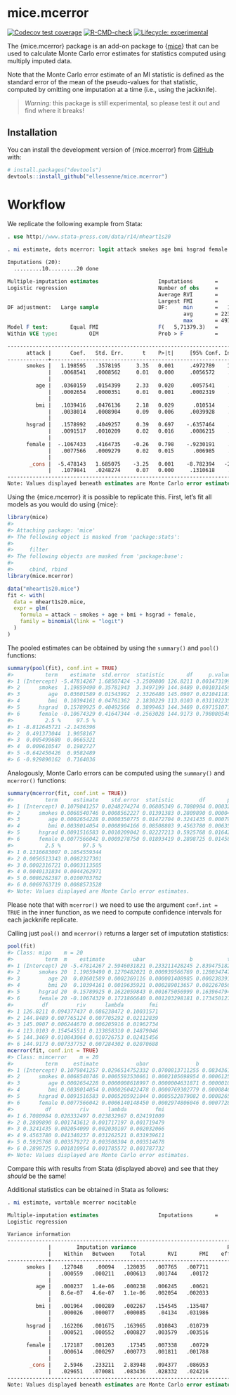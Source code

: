 
<!-- README.md is generated from README.Rmd. Please edit that file -->

# mice.mcerror

<!-- badges: start -->

[![Codecov test
coverage](https://codecov.io/gh/ellessenne/mice.mcerror/branch/main/graph/badge.svg)](https://app.codecov.io/gh/ellessenne/mice.mcerror?branch=main)
[![R-CMD-check](https://github.com/ellessenne/mice.mcerror/workflows/R-CMD-check/badge.svg)](https://github.com/ellessenne/mice.mcerror/actions)
[![Lifecycle:
experimental](https://img.shields.io/badge/lifecycle-experimental-orange.svg)](https://lifecycle.r-lib.org/articles/stages.html#experimental)
<!-- badges: end -->

The {mice.mcerror} package is an add-on package to
{[mice](https://CRAN.R-project.org/package=mice)} that can be used to
calculate Monte Carlo error estimates for statistics computed using
multiply imputed data.

Note that the Monte Carlo error estimate of an MI statistic is defined
as the standard error of the mean of the pseudo-values for that
statistic, computed by omitting one imputation at a time (i.e., using
the jackknife).

> *Warning:* this package is still experimental, so please test it out
> and find where it breaks!

## Installation

You can install the development version of {mice.mcerror} from
[GitHub](https://github.com/) with:

``` r
# install.packages("devtools")
devtools::install_github("ellessenne/mice.mcerror")
```

# Workflow

We replicate the following example from Stata:

``` stata
. use http://www.stata-press.com/data/r14/mheart1s20

. mi estimate, dots mcerror: logit attack smokes age bmi hsgrad female

Imputations (20):
  .........10.........20 done

Multiple-imputation estimates                   Imputations       =         20
Logistic regression                             Number of obs     =        154
                                                Average RVI       =     0.0312
                                                Largest FMI       =     0.1355
DF adjustment:   Large sample                   DF:     min       =   1,060.38
                                                        avg       = 223,362.56
                                                        max       = 493,335.88
Model F test:       Equal FMI                   F(   5,71379.3)   =       3.59
Within VCE type:          OIM                   Prob > F          =     0.0030

------------------------------------------------------------------------------
      attack |      Coef.   Std. Err.      t    P>|t|     [95% Conf. Interval]
-------------+----------------------------------------------------------------
      smokes |   1.198595   .3578195     3.35   0.001     .4972789    1.899911
             |   .0068541   .0008562     0.01   0.000     .0056572    .0082212
             |
         age |   .0360159   .0154399     2.33   0.020     .0057541    .0662776
             |   .0002654   .0000351     0.01   0.001     .0002319    .0003108
             |
         bmi |   .1039416   .0476136     2.18   0.029      .010514    .1973692
             |   .0038014   .0008904     0.09   0.006     .0039928    .0044049
             |
      hsgrad |   .1578992   .4049257     0.39   0.697    -.6357464    .9515449
             |   .0091517   .0010209     0.02   0.016     .0086215    .0100602
             |
      female |  -.1067433   .4164735    -0.26   0.798    -.9230191    .7095326
             |   .0077566   .0009279     0.02   0.015      .006985    .0088408
             |
       _cons |  -5.478143   1.685075    -3.25   0.001    -8.782394   -2.173892
             |   .1079841   .0248274     0.07   0.000     .1310618    .1050817
------------------------------------------------------------------------------
Note: Values displayed beneath estimates are Monte Carlo error estimates.
```

Using the {mice.mcerror} it is possible to replicate this. First, let’s
fit all models as you would do using {mice}:

``` r
library(mice)
#> 
#> Attaching package: 'mice'
#> The following object is masked from 'package:stats':
#> 
#>     filter
#> The following objects are masked from 'package:base':
#> 
#>     cbind, rbind
library(mice.mcerror)

data("mheart1s20.mice")
fit <- with(
  data = mheart1s20.mice,
  expr = glm(
    formula = attack ~ smokes + age + bmi + hsgrad + female,
    family = binomial(link = "logit")
  )
)
```

The pooled estimates can be obtained by using the `summary()` and
`pool()` functions:

``` r
summary(pool(fit), conf.int = TRUE)
#>          term    estimate  std.error  statistic       df     p.value
#> 1 (Intercept) -5.47814267 1.68507424 -3.2509800 126.8211 0.001473199
#> 2      smokes  1.19859490 0.35781943  3.3497199 144.8489 0.001031456
#> 3         age  0.03601589 0.01543992  2.3326480 145.0907 0.021041181
#> 4         bmi  0.10394161 0.04761362  2.1830229 113.0103 0.031102235
#> 5      hsgrad  0.15789925 0.40492566  0.3899463 144.3469 0.697151071
#> 6      female -0.10674329 0.41647344 -0.2563028 144.9173 0.798080548
#>          2.5 %     97.5 %
#> 1 -8.812645721 -2.1436396
#> 2  0.491373044  1.9058167
#> 3  0.005499680  0.0665321
#> 4  0.009610547  0.1982727
#> 5 -0.642450426  0.9582489
#> 6 -0.929890162  0.7164036
```

Analogously, Monte Carlo errors can be computed using the `summary()`
and `mcerror()` functions:

``` r
summary(mcerror(fit, conf.int = TRUE))
#>          term     estimate    std.error  statistic        df       p.value
#> 1 (Intercept) 0.1079841257 0.0248274274 0.06805349 6.7080984 0.00032722871
#> 2      smokes 0.0068540746 0.0008562227 0.01391383 0.2809890 0.00004807809
#> 3         age 0.0002654228 0.0000350775 0.01472704 0.3241435 0.00079508665
#> 4         bmi 0.0038014054 0.0008904166 0.08508803 9.4563780 0.00635632037
#> 5      hsgrad 0.0091516583 0.0010209042 0.02227213 0.5925768 0.01642837575
#> 6      female 0.0077566042 0.0009278750 0.01893419 0.2898725 0.01458706658
#>          2.5 %       97.5 %
#> 1 0.1316683007 0.1054559344
#> 2 0.0056513343 0.0082327301
#> 3 0.0002316721 0.0003113505
#> 4 0.0040131834 0.0044262971
#> 5 0.0086262387 0.0100703702
#> 6 0.0069763719 0.0088573528
#> Note: Values displayed are Monte Carlo error estimates.
```

Please note that with `mcerror()` we need to use the argument
`conf.int = TRUE` in the inner function, as we need to compute
confidence intervals for each jackknife replicate.

Calling just `pool()` and `mcerror()` returns a larger set of imputation
statistics:

``` r
pool(fit)
#> Class: mipo    m = 20 
#>          term  m    estimate         ubar              b           t dfcom
#> 1 (Intercept) 20 -5.47814267 2.5946031821 0.233211428245 2.839475182   148
#> 2      smokes 20  1.19859490 0.1270482021 0.000939566769 0.128034747   148
#> 3         age 20  0.03601589 0.0002369116 0.000001408985 0.000238391   148
#> 4         bmi 20  0.10394161 0.0019635921 0.000289013657 0.002267056   148
#> 5      hsgrad 20  0.15789925 0.1622059843 0.001675056999 0.163964794   148
#> 6      female 20 -0.10674329 0.1721866640 0.001203298181 0.173450127   148
#>         df         riv      lambda        fmi
#> 1 126.8211 0.094377437 0.086238472 0.10031571
#> 2 144.8489 0.007765124 0.007705292 0.02112839
#> 3 145.0907 0.006244670 0.006205916 0.01962734
#> 4 113.0103 0.154545511 0.133858310 0.14879046
#> 5 144.3469 0.010843064 0.010726753 0.02415456
#> 6 144.9173 0.007337752 0.007284302 0.02070688
mcerror(fit, conf.int = TRUE)
#> Class: mimcerror    m = 20 
#>          term     estimate            ubar               b              t
#> 1 (Intercept) 0.1079841257 0.0296514752332 0.0700813711255 0.083436110077
#> 2      smokes 0.0068540746 0.0005593530661 0.0002105698954 0.000612572458
#> 3         age 0.0002654228 0.0000008618997 0.0000004631871 0.000001082963
#> 4         bmi 0.0038014054 0.0000260422478 0.0000769302779 0.000084618319
#> 5      hsgrad 0.0091516583 0.0005205921044 0.0005522879082 0.000826596530
#> 6      female 0.0077566042 0.0006140148450 0.0002974806046 0.000772802194
#>          df         riv      lambda         fmi
#> 1 6.7080984 0.028332497 0.023832967 0.024191009
#> 2 0.2809890 0.001743612 0.001717197 0.001719479
#> 3 0.3241435 0.002054099 0.002030107 0.002032066
#> 4 9.4563780 0.041340237 0.031262521 0.031939611
#> 5 0.5925768 0.003579272 0.003508304 0.003514678
#> 6 0.2898725 0.001810954 0.001785572 0.001787732
#> Note: Values displayed are Monte Carlo error estimates.
```

Compare this with results from Stata (displayed above) and see that they
*should* be the same!

Additional statistics can be obtained in Stata as follows:

``` stata
. mi estimate, vartable mcerror nocitable

Multiple-imputation estimates                   Imputations       =         20
Logistic regression

Variance information
------------------------------------------------------------------------------
             |        Imputation variance                             Relative
             |    Within   Between     Total       RVI       FMI    efficiency
-------------+----------------------------------------------------------------
      smokes |   .127048    .00094   .128035   .007765   .007711       .999615
             |   .000559   .000211   .000613   .001744    .00172        .00009
             |                                                  
         age |   .000237   1.4e-06   .000238   .006245    .00621        .99969
             |   8.6e-07   4.6e-07   1.1e-06   .002054   .002033       .000107
             |                                                  
         bmi |   .001964   .000289   .002267   .154545   .135487       .993271
             |   .000026   .000077   .000085    .04134   .031986        .00166
             |                                                  
      hsgrad |   .162206   .001675   .163965   .010843   .010739       .999463
             |   .000521   .000552   .000827   .003579   .003516       .000185
             |                                                  
      female |   .172187   .001203    .17345   .007338    .00729       .999636
             |   .000614   .000297   .000773   .001811   .001788       .000094
             |                                                  
       _cons |    2.5946   .233211   2.83948   .094377   .086953       .995671
             |   .029651   .070081   .083436   .028332   .024216       .001263
------------------------------------------------------------------------------
Note: Values displayed beneath estimates are Monte Carlo error estimates.
```
